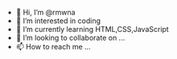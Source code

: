 - 👋 Hi, I’m @rmwna
- 👀 I’m interested in coding
- 🌱 I’m currently learning HTML,CSS,JavaScript
- 💞️ I’m looking to collaborate on ...
- 📫 How to reach me ...

<!---
rmwna/rmwna is a ✨ special ✨ repository because its `README.md` (this file) appears on your GitHub profile.
You can click the Preview link to take a look at your changes.
--->
